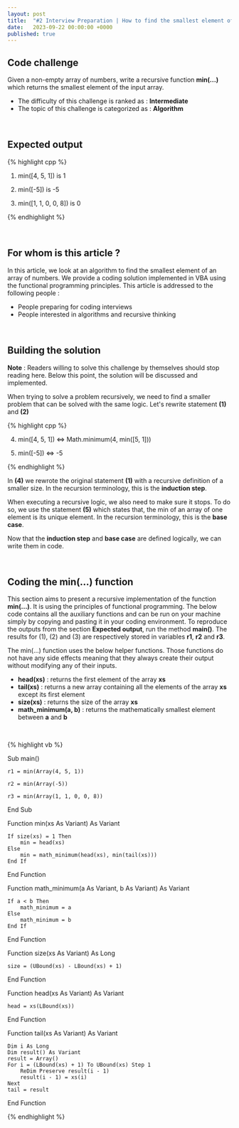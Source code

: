 ```yaml
---
layout: post
title:  "#2 Interview Preparation | How to find the smallest element of an array ?"
date:   2023-09-22 00:00:00 +0000
published: true
---
```


## Code challenge

Given a non-empty array of numbers, write a recursive function **min(...)** which returns the smallest element of the input array.

- The difficulty of this challenge is ranked as : **Intermediate**
- The topic of this challenge is categorized as : **Algorithm**

<br/>

## Expected output

{% highlight cpp %}

1) min([4, 5, 1]) is 1

2) min([-5]) is -5

3) min([1, 1, 0, 0, 8]) is 0

{% endhighlight %}

<br/>

## For whom is this article ?

In this article, we look at an algorithm to find the smallest element of an array of numbers. We provide a coding solution implemented in VBA using the functional programming principles. This article is addressed to the following people :

- People preparing for coding interviews
- People interested in algorithms and recursive thinking

<br/>

## Building the solution

**Note** : Readers willing to solve this challenge by themselves should stop reading here. Below this point, the solution will be discussed and implemented.

When trying to solve a problem recursively, we need to find a smaller problem that can be solved with the same logic. Let's rewrite statement **(1)** and **(2)**

{% highlight cpp %}

4) min([4, 5, 1]) <=> Math.minimum(4, min([5, 1]))

5) min([-5]) <=> -5

{% endhighlight %}

In **(4)** we rewrote the original statement **(1)** with a recursive definition of a smaller size. In the recursion terminology, this is the **induction step**. 

When executing a recursive logic, we also need to make sure it stops. To do so, we use the statement **(5)** which states that, the min of an array of one element is its unique element. In the recursion terminology, this is the **base case**. 

Now that the **induction step** and **base case** are defined logically, we can write them in code.

<br/>

## Coding the min(...) function

This section aims to present a recursive implementation of the function **min(...)**. It is using the principles of functional programming. The below code contains all the auxiliary functions and can be run on your machine simply by copying and pasting it in your coding environment. To reproduce the outputs from the section **Expected output**, run the method **main()**. The results for (1), (2) and (3) are respectively stored in variables **r1**, **r2** and **r3**.

The min(...) function uses the below helper functions. Those functions do not have any side effects meaning that they always create their output without modifying any of their inputs. 
- **head(xs)** : returns the first element of the array **xs**
- **tail(xs)** : returns a new array containing all the elements of the array **xs** except its first element
- **size(xs)** : returns the size of the array **xs**
- **math_minimum(a, b)** : returns the mathematically smallest element between **a** and **b**

<br/>

{% highlight vb %}

Sub main()

    r1 = min(Array(4, 5, 1))

    r2 = min(Array(-5))

    r3 = min(Array(1, 1, 0, 0, 8))

End Sub

Function min(xs As Variant) As Variant

    If size(xs) = 1 Then   
        min = head(xs)
    Else                    
        min = math_minimum(head(xs), min(tail(xs)))
    End If

End Function

Function math_minimum(a As Variant, b As Variant) As Variant

    If a < b Then
        math_minimum = a
    Else
        math_minimum = b
    End If

End Function

Function size(xs As Variant) As Long

    size = (UBound(xs) - LBound(xs) + 1)

End Function

Function head(xs As Variant) As Variant

    head = xs(LBound(xs))

End Function

Function tail(xs As Variant) As Variant

    Dim i As Long
    Dim result() As Variant
    result = Array()
    For i = (LBound(xs) + 1) To UBound(xs) Step 1
        ReDim Preserve result(i - 1)
        result(i - 1) = xs(i)
    Next
    tail = result
    
End Function

{% endhighlight %}
